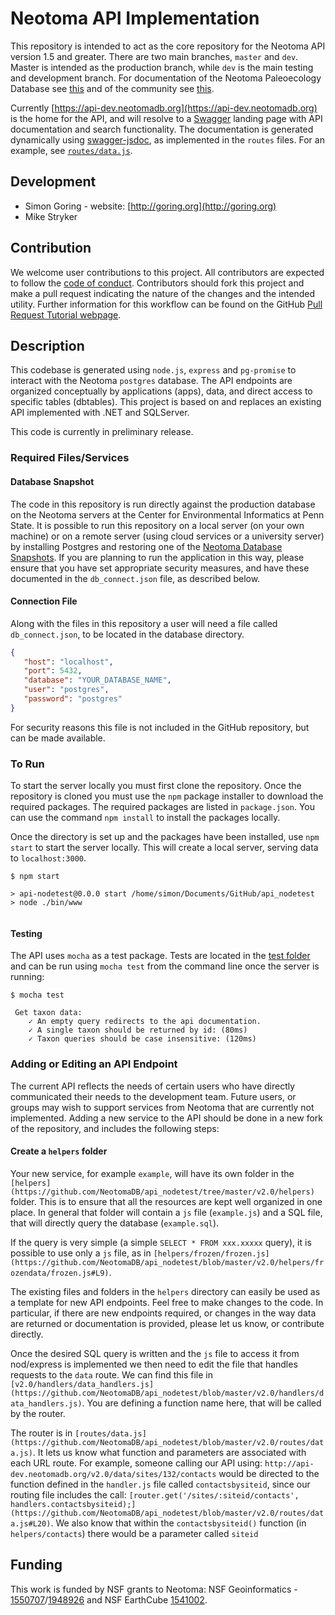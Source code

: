 # Neotoma API Implementation

This repository is intended to act as the core repository for the Neotoma API version 1.5 and greater.  There are two main branches, `master` and `dev`.  Master is intended as the production branch, while `dev` is the main testing and development branch.  For documentation of the Neotoma Paleoecology Database see [this](http://neotoma-manual.readthedocs.io/en/latest/neotoma_introduction.html) and of the community see [this](https://www.neotomadb.org/).

Currently [https://api-dev.neotomadb.org](https://api-dev.neotomadb.org) is the home for the API, and will resolve to a [Swagger](http://swagger.io) landing page with API documentation and search functionality.  The documentation is generated dynamically using [swagger-jsdoc](https://www.npmjs.com/package/swagger-jsdoc), as implemented in the `routes` files.  For an example, see [`routes/data.js`](https://github.com/NeotomaDB/api_nodetest/blob/master/v1.5/routes/data.js).

## Development

* Simon Goring - website: [http://goring.org](http://goring.org)
* Mike Stryker

## Contribution

We welcome user contributions to this project.  All contributors are expected to follow the [code of conduct](https://github.com/Neotomadb/api_nodetest/blob/master/code_of_conduct.md).  Contributors should fork this project and make a pull request indicating the nature of the changes and the intended utility.  Further information for this workflow can be found on the GitHub [Pull Request Tutorial webpage](https://help.github.com/articles/about-pull-requests/).

## Description

This codebase is generated using `node.js`, `express` and `pg-promise` to interact with the Neotoma `postgres` database. The API endpoints are organized conceptually by applications (apps), data, and direct access to specific tables (dbtables). This project is based on and replaces an existing API implemented with .NET and SQLServer.

This code is currently in preliminary release.

### Required Files/Services

#### Database Snapshot

The code in this repository is run directly against the production database on the Neotoma servers at the Center for Environmental Informatics at Penn State.  It is possible to run this repository on a local server (on your own machine) or on a remote server (using cloud services or a university server) by installing Postgres and restoring one of the [Neotoma Database Snapshots](https://www.neotomadb.org/snapshots).  If you are planning to run the application in this way, please ensure that you have set appropriate security measures, and have these documented in the `db_connect.json` file, as described below.

#### Connection File

Along with the files in this repository a user will need a file called `db_connect.json`, to be located in the database directory.

```json
{
   "host": "localhost",
   "port": 5432,
   "database": "YOUR_DATABASE_NAME",
   "user": "postgres",
   "password": "postgres"
}
```

For security reasons this file is not included in the GitHub repository, but can be made available.

### To Run

To start the server locally you must first clone the repository.  Once the repository is cloned you must use the `npm` package installer to download the required packages.  The required packages are listed in `package.json`.  You can use the command `npm install` to install the packages locally.

Once the directory is set up and the packages have been installed, use `npm start` to start the server locally.  This will create a local server, serving data to `localhost:3000`.

```
$ npm start

> api-nodetest@0.0.0 start /home/simon/Documents/GitHub/api_nodetest
> node ./bin/www


```

#### Testing

The API uses `mocha` as a test package.  Tests are located in the [test folder](https://github.com/NeotomaDB/api_nodetest/tree/master/test) and can be run using `mocha test` from the command line once the server is running:

```
$ mocha test

 Get taxon data:
    ✓ An empty query redirects to the api documentation.
    ✓ A single taxon should be returned by id: (80ms)
    ✓ Taxon queries should be case insensitive: (120ms)
```

### Adding or Editing an API Endpoint

The current API reflects the needs of certain users who have directly communicated their needs to the development team.  Future users, or groups may wish to support services from Neotoma that are currently not implemented.  Adding a new service to the API should be done in a new fork of the repository, and includes the following steps:

#### Create a `helpers` folder

Your new service, for example `example`, will have its own folder in the `[helpers](https://github.com/NeotomaDB/api_nodetest/tree/master/v2.0/helpers)` folder.  This is to ensure that all the resources are kept well organized in one place.  In general that folder will contain a `js` file (`example.js`) and a SQL file, that will directly query the database (`example.sql`).

If the query is very simple (a simple `SELECT * FROM xxx.xxxxx` query), it is possible to use only a `js` file, as in `[helpers/frozen/frozen.js](https://github.com/NeotomaDB/api_nodetest/blob/master/v2.0/helpers/frozendata/frozen.js#L9)`.

The existing files and folders in the `helpers` directory can easily be used as a template for new API endpoints.  Feel free to make changes to the code.  In particular, if there are new endpoints required, or changes in the way data are returned or documentation is provided, please let us know, or contribute directly.

Once the desired SQL query is written and the `js` file to access it from nod/express is implemented we then need to edit the file that handles requests to the `data` route.  We can find this file in `[v2.0/handlers/data_handlers.js](https://github.com/NeotomaDB/api_nodetest/blob/master/v2.0/handlers/data_handlers.js)`.  You are defining a function name here, that will be called by the router.

The router is in `[routes/data.js](https://github.com/NeotomaDB/api_nodetest/blob/master/v2.0/routes/data.js)`. It lets us know what function and parameters are associated with each URL route.  For example, someone calling our API using: `http://api-dev.neotomadb.org/v2.0/data/sites/132/contacts` would be directed to the function defined in the `handler.js` file called `contactsbysiteid`, since our routing file includes the call: `[router.get('/sites/:siteid/contacts', handlers.contactsbysiteid);](https://github.com/NeotomaDB/api_nodetest/blob/master/v2.0/routes/data.js#L20)`.  We also know that within the `contactsbysiteid()` function (in `helpers/contacts`) there would be a parameter called `siteid`

## Funding

This work is funded by NSF grants to Neotoma: NSF Geoinformatics - [1550707](https://www.nsf.gov/awardsearch/showAward?AWD_ID=1550707&HistoricalAwards=false)/[1948926](https://www.nsf.gov/awardsearch/showAward?AWD_ID=1948926&HistoricalAwards=false) and NSF EarthCube [1541002](https://www.nsf.gov/awardsearch/showAward?AWD_ID=1541002&HistoricalAwards=false).

